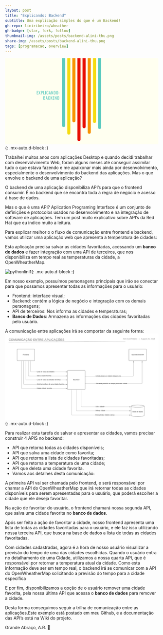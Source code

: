 ```yaml
---
layout: post
title: "Explicando: Backend"
subtitle: Uma explicação simples do que é um Backend!
gh-repo: liniribeiro/wheather
gh-badge: [star, fork, follow]
thumbnail-img: /assets/posts/backend-alini-thu.png
share-img: /assets/posts/backend-alini-thu.png
tags: [programacao, overview]
---
```

![pythonlini1](/assets/posts/backend-alini.png){: .mx-auto.d-block :}

Trabalhei muitos anos com aplicações Desktop e quando decidi trabalhar com desenvolvimento Web, foram alguns meses até conseguir assimilar tudo o que estava fazendo e me apaixonar mais ainda por desenvolvimento, especialmente o desenvolvimento do backend das aplicações. Mas o que envolve o backend de uma aplicação?


O backend de uma aplicação disponibiliza API’s para que o frontend consumir. É no backend que se encontra toda a regra de negócio e acesso á base de dados.

Mas o que é uma API? Aplication Programing Interface é um conjunto de definições e protocolos usados no desenvolvimento e na integração de software de aplicações. Tem um post muito explicativo sobre API’s da Red Hat que eu indico muito a leitura.

Para explicar melhor o o fluxo de comunicação entre frontend  e backend, vamos utilizar uma aplicação web que apresenta a temperatura de cidades:

Esta aplicação precisa salvar as cidades favoritadas, acessando um **banco de dados** e fazer integração com uma API de terceiros, que nos disponibiliza em tempo real as temperaturas da cidade, a OpenWheatherMap.

![pythonlini1](https://user-images.githubusercontent.com/10133177/48674225-ebb0f300-eb30-11e8-912a-a1c7c09f412f.gif){: .mx-auto.d-block :}

Em nosso exemplo, possuímos personagens principais que irão se conectar para que possamos apresentar todas as informações para o usuário:

- Frontend: interface visual;
- Backend: contém a lógica de negócio e integração com os demais personagens;
- API de terceiros:  Nos informa as cidades e temperaturas;
- **Banco de Dados**: Armazena as informações das cidades favoritadas pelo usuário.
 

A comunicação entre aplicações irá se comportar da seguinte forma:
![pythonlini1](/assets/posts/comun-app-alini.png){: .mx-auto.d-block :}

Para realizar esta tarefa de salvar e apresentar as cidades, vamos precisar construir 4 APIS no backend:

- API que retorna todas as cidades disponíveis;
- API que salva uma cidade como favorita;
- API que retorna a lista de cidades favoritadas;
- API que retorna a temperatura de uma cidade;
- API que deleta uma cidade favorita.
- Vamos aos detalhes desta comunicação:

A primeira API vai ser chamada pelo frontend, e será responsável por chamar a API do OpenWheatherMap   que irá retornar todas as cidades disponíveis para serem apresentadas para o usuário, que poderá escolher a cidade que ele deseja favoritar.

Na ação de favoritar do usuário, o frontend chamará nossa segunda API, que salva uma cidade favorita no **banco de dados**.

Após ser feita a ação de favoritar a cidade, nosso frontend apresenta uma lista de todas as cidades favoritadas para o usuário, e ele faz isso utilizando nossa terceira API, que busca na base de dados a lista de todas as cidades favoritadas.

Com cidades cadastradas, agora é a hora de nosso usuário visualizar a previsão do tempo de uma das cidades escolhidas. Quando o usuário entra no detalhamento de uma Cidade, utilizamos a nossa quarta API, que é responsável por retornar a temperatura atual da cidade.
Como esta informação deve ser em tempo real, o backend irá se comunicar com a API do OpenWheatherMap solicitando a previsão do tempo para a cidade específica

E por fim, disponibilizamos a opção de o usuário remover uma cidade favorita, pela nossa última API que acessa o **banco de dados** para remover a cidade.

Desta forma conseguimos seguir a trilha de comunicação entre as aplicações.Este exemplo está postado em meu Github, e a documentação das API’s está na Wiki do projeto.

Grande Abraço, A.R. 🙂